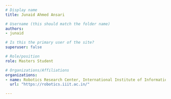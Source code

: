 ```yaml
---
# Display name
title: Junaid Ahmed Ansari

# Username (this should match the folder name)
authors:
- junaid

# Is this the primary user of the site?
superuser: false

# Role/position
role: Masters Student

# Organizations/Affiliations
organizations:
- name: Robotics Research Center, International Institute of Information Technology, Hyderabad
  url: "https://robotics.iiit.ac.in/"

---
```

